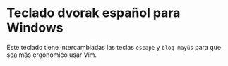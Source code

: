 # Teclado dvorak español para Windows

Este teclado tiene intercambiadas las teclas `escape` y `bloq mayús` para que sea más ergonómico usar Vim.
